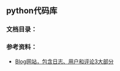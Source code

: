 python代码库
-----

### 文档目录：

### 参考资料：
* [Blog网站，包含日志、用户和评论3大部分](http://www.liaoxuefeng.com/wiki/0014316089557264a6b348958f449949df42a6d3a2e542c000/001432170876125c96f6cc10717484baea0c6da9bee2be4000)
